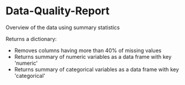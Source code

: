 # Data-Quality-Report
Overview of the data using summary statistics

Returns a dictionary:
- Removes columns having more than 40% of missing values
- Returns summary of numeric variables as a data frame with key 'numeric'
- Returns summary of categorical variables as a data frame with key 'categorical'
